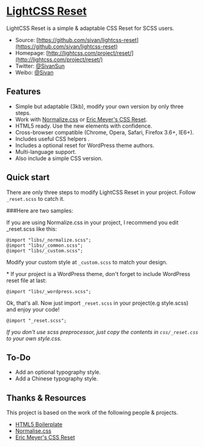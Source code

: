 # [LightCSS Reset](http://lightcss.com/projects/reset/)

LightCSS Reset is a simple & adaptable CSS Reset for SCSS users.

* Source: [https://github.com/sivan/lightcss-reset](https://github.com/sivan/lightcss-reset)
* Homepage: [http://lightcss.com/project/reset/](http://lightcss.com/project/reset/)
* Twitter: [@SivanSun](http://twitter.com/SivanSun)
* Weibo: [@Sivan](http://weibo.com/sivan)

## Features

* Simple but adaptable (3kb), modify your own version  by only three steps.
* Work with [Normalize.css](http://necolas.github.com/normalize.css/) or [Eric Meyer's CSS Reset](http://meyerweb.com/eric/tools/css/reset/).
* HTML5 ready. Use the new elements with confidence.
* Cross-browser compatible (Chrome, Opera, Safari, Firefox 3.6+, IE6+).
* Includes useful CSS helpers .
* Includes a optional reset for  WordPress theme authors.
* Multi-language support.
* Also include a simple CSS version.

## Quick start

There are only three steps to modify LightCSS Reset in your project. Follow `_reset.scss` to catch it.

###Here are two samples:

If you are using Normalize.css in your project, I recommend you edit _reset.scss like this:

	@import "libs/_normalize.scss";
	@import "libs/_common.scss";
	@import "libs/_custom.scss";

Modify your custom style at `_custom.scss` to match your design.

\* If your project is a WordPress theme, don't forget to include WordPress reset file at last: 

	@import "libs/_wordpress.scss";

Ok, that's all. Now just import `_reset.scss` in your project(e.g style.scss) and enjoy your code!

	@import "_reset.scss";

*If you don't use scss preprocessor, just copy the contents in `css/_reset.css` to your own style.css.*

## To-Do
* Add an optional typography style.
* Add a Chinese typography style.

## Thanks & Resources

This project is based on the work of the following people & projects.

- [HTML5 Boilerplate](https://github.com/h5bp/html5-boilerplate)
- [Normalise.css](http://necolas.github.com/normalize.css/)
- [Eric Meyer's CSS Reset](http://meyerweb.com/eric/tools/css/reset/)